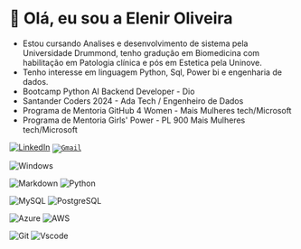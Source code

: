 # 👋 Olá, eu sou a Elenir Oliveira 

- Estou cursando Analises e desenvolvimento de sistema pela Universidade Drummond, tenho gradução em Biomedicina com habilitação em Patologia clínica e pós em Estetica pela Uninove.
- Tenho interesse em linguagem Python, Sql, Power bi e engenharia de dados.
- Bootcamp Python AI Backend Developer - Dio
- Santander Coders 2024 - Ada Tech / Engenheiro de Dados
- Programa de Mentoria GitHub 4 Women - Mais Mulheres tech/Microsoft
- Programa de Mentoria Girls' Power - PL 900 Mais Mulheres tech/Microsoft
  
 [![LinkedIn](https://img.shields.io/badge/LinkedIn-0077B5?style=for-the-badge&logo=linkedin&logoColor=white)](https://www.linkedin.com/in/elenir-araújo-oliveira-208b6b167/) 
<code>[![Gmail](https://img.shields.io/badge/Gmail-333333?style=for-the-badge&logo=gmail&logoColor=red)](mailto:eleniraraujo3@gmail.com)</code>
      </td>
      
 ![Windows](https://img.shields.io/badge/Windows-000?style=for-the-badge&logo=windows&logoColor=2CA5E0)
  
    
 ![Markdown](https://img.shields.io/badge/Markdown-000?style=for-the-badge&logo=markdown)
 ![Python](https://img.shields.io/badge/python-3670A0?style=for-the-badge&logo=python&logoColor=ffdd54)


![MySQL](https://img.shields.io/badge/MySQL-00000F?style=for-the-badge&logo=mysql&logoColor=white)
![PostgreSQL](https://img.shields.io/badge/PostgreSQL-000?style=for-the-badge&logo=postgresql)


![Azure](https://img.shields.io/badge/Azure-blue?style=for-the-badge&logo=microsoft%20azure&logoColor=blue&labelColor=FFFFFF&link=https%3A%2F%2Fimages.app.goo.gl%2FK7PN1jYJd57x4q7A8)
![AWS](https://img.shields.io/badge/AWS-000.svg?style=for-the-badge&logo=amazon-aws&logoColor=white)


![Git](https://img.shields.io/badge/GIT-E44C30?style=for-the-badge&logo=git&logoColor=white)
![Vscode](https://img.shields.io/badge/Vscode-007ACC?style=for-the-badge&logo=visual-studio-code&logoColor=white)


